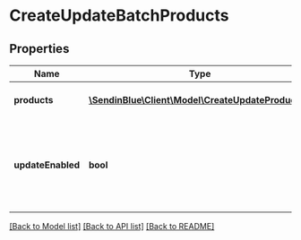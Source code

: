 # CreateUpdateBatchProducts

## Properties
Name | Type | Description | Notes
------------ | ------------- | ------------- | -------------
**products** | [**\SendinBlue\Client\Model\CreateUpdateProducts[]**](CreateUpdateProducts.md) | array of products objects | 
**updateEnabled** | **bool** | Facilitate to update the existing categories in the same request (updateEnabled &#x3D; true) | [optional] 

[[Back to Model list]](../../README.md#documentation-for-models) [[Back to API list]](../../README.md#documentation-for-api-endpoints) [[Back to README]](../../README.md)


